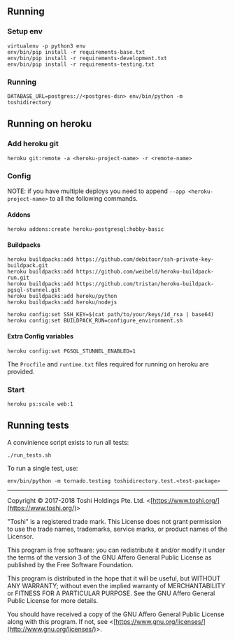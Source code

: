 ## Running

### Setup env

```
virtualenv -p python3 env
env/bin/pip install -r requirements-base.txt
env/bin/pip install -r requirements-development.txt
env/bin/pip install -r requirements-testing.txt
```

### Running

```
DATABASE_URL=postgres://<postgres-dsn> env/bin/python -m toshidirectory
```

## Running on heroku

### Add heroku git

```
heroku git:remote -a <heroku-project-name> -r <remote-name>
```

### Config

NOTE: if you have multiple deploys you need to append
`--app <heroku-project-name>` to all the following commands.

#### Addons

```
heroku addons:create heroku-postgresql:hobby-basic
```

#### Buildpacks

```
heroku buildpacks:add https://github.com/debitoor/ssh-private-key-buildpack.git
heroku buildpacks:add https://github.com/weibeld/heroku-buildpack-run.git
heroku buildpacks:add https://github.com/tristan/heroku-buildpack-pgsql-stunnel.git
heroku buildpacks:add heroku/python
heroku buildpacks:add heroku/nodejs

heroku config:set SSH_KEY=$(cat path/to/your/keys/id_rsa | base64)
heroku config:set BUILDPACK_RUN=configure_environment.sh
```

#### Extra Config variables

```
heroku config:set PGSQL_STUNNEL_ENABLED=1
```

The `Procfile` and `runtime.txt` files required for running on heroku
are provided.

### Start

```
heroku ps:scale web:1
```

## Running tests

A convinience script exists to run all tests:
```
./run_tests.sh
```

To run a single test, use:

```
env/bin/python -m tornado.testing toshidirectory.test.<test-package>
```

- - -

Copyright &copy; 2017-2018 Toshi Holdings Pte. Ltd. &lt;[https://www.toshi.org/](https://www.toshi.org/)&gt;

"Toshi" is a registered trade mark. This License does not grant
permission to use the trade names, trademarks, service marks, or
product names of the Licensor.

This program is free software: you can redistribute it and/or modify
it under the terms of the version 3 of the GNU Affero General Public License
as published by the Free Software Foundation.

This program is distributed in the hope that it will be useful,
but WITHOUT ANY WARRANTY; without even the implied warranty of
MERCHANTABILITY or FITNESS FOR A PARTICULAR PURPOSE. See the
GNU Affero General Public License for more details.

You should have received a copy of the GNU Affero General Public License
along with this program. If not, see &lt;[https://www.gnu.org/licenses/](http://www.gnu.org/licenses/)&gt;.
